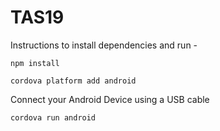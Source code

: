 # TAS19

Instructions to install dependencies and run - 

```npm install```

```cordova platform add android```

Connect your Android Device using a USB cable

```cordova run android```
